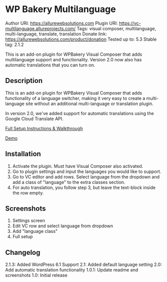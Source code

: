 # WP Bakery Multilanguage

Author URI: https://allurewebsolutions.com
Plugin URI: https://vc-multilanguage.allureprojects.com/
Tags: visual composer, multilanguage, multi-language, translate, translation
Donate link: https://allurewebsolutions.com/product/donation
Tested up to: 5.3
Stable tag: 2.1.2

This is an add-on plugin for WPBakery Visual Composer that adds multilanguage support and functionality. Version 2.0 now also has automatic translations that you can turn on.

## Description

This is an add-on plugin for WPBakery Visual Composer that adds functionality of a language switcher, making it very easy to create a multi-language site without an additional multi-language or translation plugin.

In version 2.0, we've added support for automatic translations using the Google Cloud Translate API.

[Full Setup Instructions & Walkthrough](https://allurewebsolutions.com/visual-composer-multilanguage-plugin)

[Demo](https://vc-multilanguage.allureprojects.com)

## Installation

1) Activate the plugin. Must have Visual Composer also activated.
2) Go to plugin settings and input the languages you would like to support.
3) Go to VC editor and add rows. Select language from the dropdown and add a class of "language" to the extra classes section.
4) For auto translation, you follow step 3, but leave the text-block inside the row empty.

## Screenshots

1. Settings screen
2. Edit VC row and select language from dropdown
3. Add "language class"
4. Full setup

## Changelog

2.1.3: Added WordPress 6.1 Support
2.1: Added default language setting
2.0: Add automatic translation functionality
1.0.1: Update readme and screenshots
1.0: Initial release
